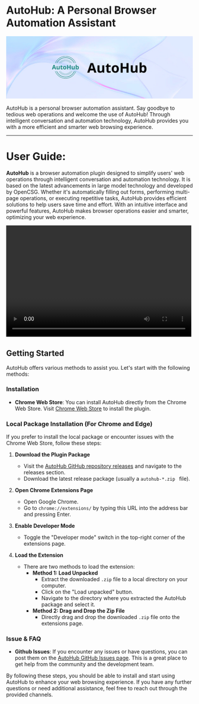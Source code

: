 # AutoHub: A Personal Browser Automation Assistant

<p align="center">
  <img src="./static/img/AutoHub.jpeg" alt="Logo" width="1000">
</p>

AutoHub is a personal browser automation assistant. Say goodbye to tedious web operations and welcome the use of AutoHub! Through intelligent conversation and automation technology, AutoHub provides you with a more efficient and smarter web browsing experience.

___

# User Guide:

**AutoHub** is a browser automation plugin designed to simplify users' web operations through intelligent conversation and automation technology. It is based on the latest advancements in large model technology and developed by OpenCSG. Whether it's automatically filling out forms, performing multi-page operations, or executing repetitive tasks, AutoHub provides efficient solutions to help users save time and effort. With an intuitive interface and powerful features, AutoHub makes browser operations easier and smarter, optimizing your web experience.

<video src="media/mainfeature.mp4" controls="controls" width="500" height="300"></video>

## Getting Started

AutoHub offers various methods to assist you. Let's start with the following methods:

### **Installation**

- **Chrome Web Store**: You can install AutoHub directly from the Chrome Web Store. Visit [Chrome Web Store](https://chromewebstore.google.com/detail/opencsg-autohub/nlolpocboolodbjkcakhdnnlhmlgpjgl?hl=zh-CN&utm_source=ext_sidebar) to install the plugin. 

### **Local Package Installation (For Chrome and Edge)**

If you prefer to install the local package or encounter issues with the Chrome Web Store, follow these steps:

1. **Download the Plugin Package**
   - Visit the [AutoHub GitHub repository releases]([https://github.com/OpenCSGs/AutoHub](https://github.com/OpenCSGs/AutoHub/releases)) and navigate to the releases section.
   - Download the latest release package (usually a `autohub-*.zip
` file).

2. **Open Chrome Extensions Page**
   - Open Google Chrome.
   - Go to `chrome://extensions/` by typing this URL into the address bar and pressing Enter.

3. **Enable Developer Mode**
   - Toggle the "Developer mode" switch in the top-right corner of the extensions page.

4. **Load the Extension**
   - There are two methods to load the extension:
     - **Method 1: Load Unpacked**
       - Extract the downloaded `.zip` file to a local directory on your computer.
       - Click on the "Load unpacked" button.
       - Navigate to the directory where you extracted the AutoHub package and select it.
     - **Method 2: Drag and Drop the Zip File**
       - Directly drag and drop the downloaded `.zip` file onto the extensions page.

### **Issue & FAQ**

- **Github Issues**: If you encounter any issues or have questions, you can post them on the [AutoHub GitHub Issues page](https://github.com/OpenCSGs/AutoHub/issues). This is a great place to get help from the community and the development team.

By following these steps, you should be able to install and start using AutoHub to enhance your web browsing experience. If you have any further questions or need additional assistance, feel free to reach out through the provided channels.
